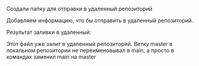 Создали папку для отправки в удаленный репозиторий

Добавляем информацию, что бы отправить в удаленный репозиторий.

Результат заливки в удаленный:

Этот файл уже залит в удаленный репозиторий.
Ветку master в локальном репозитории не переименовывал в main, а просто в командах заменил main на master